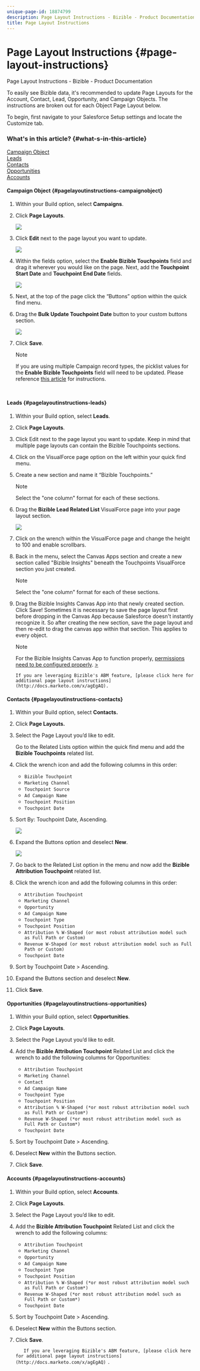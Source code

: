 ```yaml
---
unique-page-id: 18874799
description: Page Layout Instructions - Bizible - Product Documentation
title: Page Layout Instructions
---
```


# Page Layout Instructions {#page-layout-instructions}

Page Layout Instructions - Bizible - Product Documentation

To easily see Bizible data, it's recommended to update Page Layouts for the Account, Contact, Lead, Opportunity, and Campaign Objects. The instructions are broken out for each Object Page Layout below.

To begin, first navigate&nbsp;to your Salesforce Setup settings and locate the Customize tab.

### What's in this article? {#what-s-in-this-article}

[Campaign Object](#pagelayoutinstructions-campaignobject)  
[Leads](#pagelayoutinstructions-leads)  
[Contacts](#pagelayoutinstructions-contacts)  
[Opportunities](#pagelayoutinstructions-opportunities)  
[Accounts](#pagelayoutinstructions-accounts)

#### Campaign Object {#pagelayoutinstructions-campaignobject}

1. Within your Build option, select **Campaigns**.
1. Click **Page Layouts**.

   ![](assets/1-2.jpg)

1. Click **Edit** next to the page layout you want to update.

   ![](assets/2-2.jpg)

1. Within the fields option, select the **Enable Bizible Touchpoints** field and drag it wherever you would like on the page. Next, add the **Touchpoint Start Date** and **Touchpoint End Date** fields.

   ![](assets/3-5.png)

1. Next, at the top of the page click the “Buttons” option within the quick find menu.
1. Drag the **Bulk Update Touchpoint Date** button to your custom buttons section.

   ![](assets/4-2.jpg)

1. Click **Save**.

   >[!NOTE]
   >
   >If you are using multiple Campaign record types, the picklist values for the **Enable Bizible Touchpoints** field will need to be updated. Please reference [this article](http://docs.marketo.com/x/PgEgAQ) for instructions.

   `  
   `

#### Leads {#pagelayoutinstructions-leads}

1. Within your Build option, select **Leads**.
1. Click **Page Layouts**.
1. Click Edit next to the page layout you want to update. Keep in mind that multiple page layouts can contain the Bizible Touchpoints sections.
1. Click on the VisualForce page option on the left within your quick find menu.
1. Create a new section and name it “Bizible Touchpoints.”

   >[!NOTE]
   >
   >Select the "one column" format for each of these sections.

1. Drag the **Bizible Lead Related List** VisualForce page into your page layout section.

   ![](assets/5-5.png)

1. Click on the wrench within the VisualForce page and change the height to 100 and enable scrollbars.
1. Back in the menu, select the Canvas Apps section and create a new section called "Bizible Insights" beneath the Touchpoints VisualForce section you just created.

   >[!NOTE]
   >
   >Select the "one column" format for each of these sections.

1. Drag the Bizible Insights Canvas App into that newly created section. Click Save! Sometimes it is necessary to save the page layout first before dropping in the Canvas App because Salesforce doesn't instantly recognize it. So after creating the new section, save the page layout and then re-edit to drag the canvas app within that section. This applies to every object.

   >[!NOTE]
   >
   >For the Bizible Insights Canvas App to function properly, [permissions need to be configured properly](http://docs.marketo.com/x/kQEgAQ). [>](https://support.bizible.com/hc/en-us/articles/360002043794-Bizible-Insights-Configuration)

   `If you are leveraging Bizible's ABM feature, [please click here for additional page layout instructions](http://docs.marketo.com/x/agEgAQ).`

#### Contacts {#pagelayoutinstructions-contacts}

1. Within your Build option, select **Contacts.**
1. Click **Page Layouts.**
1. Select the Page Layout you’d like to edit.

   Go to the Related Lists option within the quick find menu and add the **Bizible Touchpoints** related list.

1. Click the wrench icon and add the following columns in this order:

    * `Bizible Touchpoint`
    * `Marketing Channel`
    * `Touchpoint Source`
    * `Ad Campaign Name`
    * `Touchpoint Position`
    * `Touchpoint Date`

1. Sort By: Touchpoint Date, Ascending.

   ![](assets/6.jpg)

1. Expand the Buttons option and deselect **New**.

   ![](assets/7-3.png)

1. Go back to the Related List option in the menu and now add the **Bizible Attribution Touchpoint** related list.
1. Click the wrench icon and add the following columns in this order:

    * `Attribution Touchpoint`
    * `Marketing Channel`
    * `Opportunity`
    * `Ad Campaign Name`
    * `Touchpoint Type`
    * `Touchpoint Position`
    * `Attribution % W-Shaped (or most robust attribution model such as Full Path or Custom)`
    * `Revenue W-Shaped (or most robust attribution model such as Full Path or Custom)`
    * `Touchpoint Date`

1. Sort by Touchpoint Date > Ascending.
1. Expand the Buttons section and deselect **New**.
1. Click **Save**.

#### Opportunities {#pagelayoutinstructions-opportunities}

1. Within your Build option, select **Opportunities**.
1. Click **Page Layouts**.
1. Select the Page Layout you’d like to edit.
1. Add the **Bizible Attribution Touchpoint** Related List and click the wrench to add the following columns for Opportunities:

    * `Attribution Touchpoint`
    * `Marketing Channel`
    * `Contact`
    * `Ad Campaign Name`
    * `Touchpoint Type`
    * `Touchpoint Position`
    * `Attribution % W-Shaped (*or most robust attribution model such as Full Path or Custom*)`
    * `Revenue W-Shaped (*or most robust attribution model such as Full Path or Custom*)`
    * `Touchpoint Date`

1. Sort by Touchpoint Date > Ascending.
1. Deselect **New** within the Buttons section.
1. Click **Save**.

#### Accounts {#pagelayoutinstructions-accounts}

1. Within your Build option, select **Accounts**.
1. Click **Page Layouts**.
1. Select the Page Layout you’d like to edit.
1. Add the **Bizible Attribution Touchpoint** Related List and click the wrench to add the following columns:

    * `Attribution Touchpoint`
    * `Marketing Channel`
    * `Opportunity`
    * `Ad Campaign Name`
    * `Touchpoint Type`
    * `Touchpoint Position`
    * `Attribution % W-Shaped (*or most robust attribution model such as Full Path or Custom*)`
    * `Revenue W-Shaped (*or most robust attribution model such as Full Path or Custom*)`
    * `Touchpoint Date`

1. Sort by Touchpoint Date > Ascending.
1. Deselect **New** within the Buttons section.
1. Click **Save**.

   `  
   If you are leveraging Bizible's ABM feature, [please click here for additional page layout instructions](http://docs.marketo.com/x/agEgAQ)` `.` `  
   `

